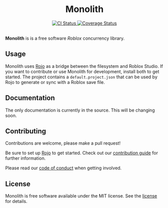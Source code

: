 <div align="center">
	<h1>Monolith</h1>
</div>
<div align="center">
	<a href="https://github.com/LastTalon/Monolith/actions">
		<img src="https://github.com/LastTalon/Monolith/workflows/CI/badge.svg" alt="CI Status">
	</a>
	<a href="https://coveralls.io/github/LastTalon/Monolith?branch=master">
		<img src="https://coveralls.io/repos/github/LastTalon/Monolith/badge.svg?branch=master" alt="Coverage Status">
	</a>
</div>
<br>

**Monolith** is is a free software *Roblox* concurrency library.

## Usage
Monolith uses [Rojo](https://rojo.space/) as a bridge between the filesystem
and Roblox Studio. If you want to contribute or use Monolith for development,
install both to get started. The project contains a `default.project.json` that
can be used by Rojo to generate or sync with a Roblox save file.

## Documentation
The only documentation is currently in the source. This will be changing soon.

## Contributing
Contributions are welcome, please make a pull request!

Be sure to set up [Rojo](https://rojo.space/) to get started. Check out our
[contribution guide](CONTRIBUTING.md) for further information.

Please read our [code of conduct](CODE_OF_CONDUCT.md) when getting involved.

## License
Monolith is free software available under the MIT license. See the
[license](LICENSE.md) for details.
